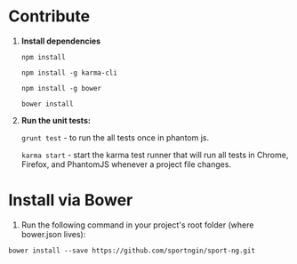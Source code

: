 Contribute
==========

1. **Install dependencies**

   ```npm install```

   ```npm install -g karma-cli```

   ```npm install -g bower```

   ```bower install```

2. **Run the unit tests:**

    ```grunt test``` - to run the all tests once in phantom js.

    ```karma start``` - start the karma test runner that will run all tests in Chrome, Firefox, and PhantomJS whenever a project file changes.



Install via Bower
=================

1. Run the following command in your project's root folder (where bower.json lives):

```bower install --save https://github.com/sportngin/sport-ng.git```
